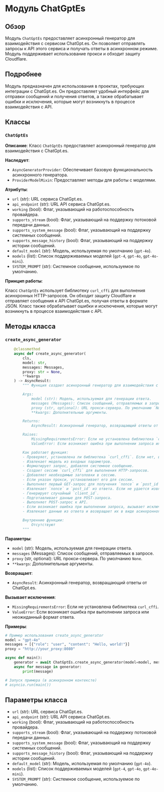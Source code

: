 # Модуль ChatGptEs

## Обзор

Модуль `ChatGptEs` предоставляет асинхронный генератор для взаимодействия с сервисом ChatGpt.es. Он позволяет отправлять запросы к API этого сервиса и получать ответы в асинхронном режиме. Модуль поддерживает использование прокси и обходит защиту Cloudflare.

## Подробнее

Модуль предназначен для использования в проектах, требующих интеграции с ChatGpt.es. Он предоставляет удобный интерфейс для отправки сообщений и получения ответов, а также обрабатывает ошибки и исключения, которые могут возникнуть в процессе взаимодействия с API.

## Классы

### `ChatGptEs`

**Описание**: Класс `ChatGptEs` предоставляет асинхронный генератор для взаимодействия с ChatGpt.es.

**Наследует**:
- `AsyncGeneratorProvider`: Обеспечивает базовую функциональность асинхронного генератора.
- `ProviderModelMixin`: Предоставляет методы для работы с моделями.

**Атрибуты**:
- `url` (str): URL сервиса ChatGpt.es.
- `api_endpoint` (str): URL API сервиса ChatGpt.es.
- `working` (bool): Флаг, указывающий на работоспособность провайдера.
- `supports_stream` (bool): Флаг, указывающий на поддержку потоковой передачи данных.
- `supports_system_message` (bool): Флаг, указывающий на поддержку системных сообщений.
- `supports_message_history` (bool): Флаг, указывающий на поддержку истории сообщений.
- `default_model` (str): Модель, используемая по умолчанию (`gpt-4o`).
- `models` (list): Список поддерживаемых моделей (`gpt-4`, `gpt-4o`, `gpt-4o-mini`).
- `SYSTEM_PROMPT` (str): Системное сообщение, используемое по умолчанию.

**Принцип работы**:

Класс `ChatGptEs` использует библиотеку `curl_cffi` для выполнения асинхронных HTTP-запросов. Он обходит защиту Cloudflare и отправляет сообщения к API ChatGpt.es, получая ответы в формате JSON. Класс также обрабатывает ошибки и исключения, которые могут возникнуть в процессе взаимодействия с API.

## Методы класса

### `create_async_generator`

```python
    @classmethod
    async def create_async_generator(
        cls,
        model: str,
        messages: Messages,
        proxy: str = None,
        **kwargs
    ) -> AsyncResult:
        """ Функция создает асинхронный генератор для взаимодействия с ChatGpt.es.

        Args:
            model (str): Модель, используемая для генерации ответа.
            messages (Messages): Список сообщений, отправляемых в запросе.
            proxy (str, optional): URL прокси-сервера. По умолчанию `None`.
            **kwargs: Дополнительные аргументы.

        Returns:
            AsyncResult: Асинхронный генератор, возвращающий ответы от ChatGpt.es.

        Raises:
            MissingRequirementsError: Если не установлена библиотека `curl_cffi`.
            ValueError: Если возникает ошибка при выполнении запроса или неожиданный формат ответа.

        Как работает функция:
        - Проверяет, установлена ли библиотека `curl_cffi`. Если нет, вызывает исключение `MissingRequirementsError`.
        - Извлекает модель из входных параметров.
        - Форматирует запрос, добавляя системное сообщение.
        - Создает сессию `curl_cffi` для выполнения HTTP-запросов.
        - Добавляет необходимые заголовки в сессию.
        - Если указан прокси, устанавливает его для сессии.
        - Выполняет первый GET-запрос для получения `nonce` и `post_id`.
        - Извлекает `nonce` и `post_id` из ответа. Если не удается извлечь, использует значения по умолчанию.
        - Генерирует случайный `client_id`.
        - Подготавливает данные для POST-запроса.
        - Выполняет POST-запрос к API.
        - Если возникает ошибка при выполнении запроса, вызывает исключение `ValueError`.
        - Извлекает данные из ответа и возвращает их в виде асинхронного генератора.

        Внутренние функции:
            Отсутствуют
        """
```
**Параметры**:
- `model` (str): Модель, используемая для генерации ответа.
- `messages` (Messages): Список сообщений, отправляемых в запросе.
- `proxy` (str, optional): URL прокси-сервера. По умолчанию `None`.
- `**kwargs`: Дополнительные аргументы.

**Возвращает**:
- `AsyncResult`: Асинхронный генератор, возвращающий ответы от ChatGpt.es.

**Вызывает исключения**:
- `MissingRequirementsError`: Если не установлена библиотека `curl_cffi`.
- `ValueError`: Если возникает ошибка при выполнении запроса или неожиданный формат ответа.

**Примеры**:
```python
# Пример использования create_async_generator
model = "gpt-4o"
messages = [{"role": "user", "content": "Hello, world!"}]
proxy = "http://your_proxy:8080"

async def main():
    generator = await ChatGptEs.create_async_generator(model=model, messages=messages, proxy=proxy)
    async for message in generator:
        print(message)

# Запуск примера (в асинхронном контексте)
# asyncio.run(main())
```
## Параметры класса

- `url` (str): URL сервиса ChatGpt.es.
- `api_endpoint` (str): URL API сервиса ChatGpt.es.
- `working` (bool): Флаг, указывающий на работоспособность провайдера.
- `supports_stream` (bool): Флаг, указывающий на поддержку потоковой передачи данных.
- `supports_system_message` (bool): Флаг, указывающий на поддержку системных сообщений.
- `supports_message_history` (bool): Флаг, указывающий на поддержку истории сообщений.
- `default_model` (str): Модель, используемая по умолчанию (`gpt-4o`).
- `models` (list): Список поддерживаемых моделей (`gpt-4`, `gpt-4o`, `gpt-4o-mini`).
- `SYSTEM_PROMPT` (str): Системное сообщение, используемое по умолчанию.